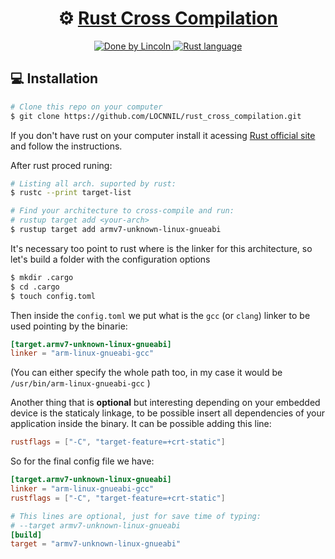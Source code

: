 <h1 align="center">
     ⚙️ <a href="#" alt=""> Rust Cross Compilation</a>
</h1>

<p align="center">
  <!img alt="License" src="https://img.shields.io/badge/license-MIT-brightgreen">

  <a href="https://www.linkedin.com/in/lincoln-wallace/">
    <img alt="Done by Lincoln" src="https://img.shields.io/badge/Done%20by-Lincoln%20Wallace-blue">
  </a>

  <a href="https://doc.rust-lang.org/rustc/platform-support.html">
    <img alt="Rust language" src="https://img.shields.io/badge/Language-Rust-orange">
  </a>

</p>

## 💻 **Installation**

```bash
# Clone this repo on your computer 
$ git clone https://github.com/LOCNNIL/rust_cross_compilation.git
```

If you don't have rust on your computer install it acessing 
[Rust official site](https://www.rust-lang.org/learn/get-started)
and follow the instructions.

After rust proced runing:
```bash
# Listing all arch. suported by rust:
$ rustc --print target-list
```

```bash
# Find your architecture to cross-compile and run:
# rustup target add <your-arch>
$ rustup target add armv7-unknown-linux-gnueabi 
```

It's necessary too point to rust where is the linker for this architecture, so
let's build a folder with the configuration options
```bash
$ mkdir .cargo
$ cd .cargo
$ touch config.toml
```

Then inside the `config.toml` we put what is the `gcc` (or `clang`) linker to be used pointing by the binarie:

```toml
[target.armv7-unknown-linux-gnueabi]
linker = "arm-linux-gnueabi-gcc"
```

(You can either specify the whole path too, in my case it would be `/usr/bin/arm-linux-gnueabi-gcc` )


Another thing that is **optional** but interesting depending on your 
embedded device is the staticaly linkage, to be possible insert all dependencies
of your application inside the binary. It can be possible adding this line:

```toml
rustflags = ["-C", "target-feature=+crt-static"]
```

So for the final config file we have:
```toml
[target.armv7-unknown-linux-gnueabi]
linker = "arm-linux-gnueabi-gcc"
rustflags = ["-C", "target-feature=+crt-static"]

# This lines are optional, just for save time of typing:
# --target armv7-unknown-linux-gnueabi
[build]
target = "armv7-unknown-linux-gnueabi"
```



